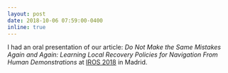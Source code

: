 ```yaml
---
layout: post
date: 2018-10-06 07:59:00-0400
inline: true
---
```


I had an oral presentation of our article: _Do Not Make the Same Mistakes Again and Again: Learning Local Recovery Policies for Navigation From Human Demonstrations_ at [IROS 2018](https://www.iros2018.org/) in Madrid.
